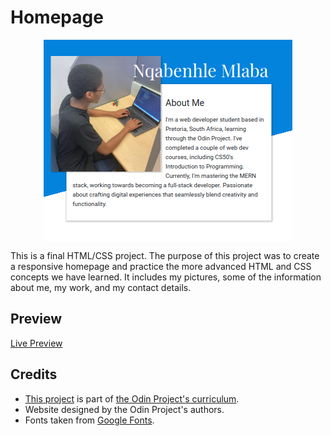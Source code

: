 # Homepage


<div style="display: flex; justify-content: center; margin-bottom: 10px;">
    <img src="./assets/images/homepage-preview.png" alt="Homepage" >
</div>

This is a final HTML/CSS project. The purpose of this project was to create a responsive homepage and practice the more advanced HTML and CSS concepts we have learned. It includes my pictures, some of the information about me, my work, and my contact details.

## Preview

[Live Preview](https://lindelwa.github.io/odin-homepage)

## Credits

- [This project](https://www.theodinproject.com/lessons/node-path-advanced-html-and-css-homepage) is part of [the Odin Project's curriculum](https://www.theodinproject.com).
- Website designed by the Odin Project's authors.
- Fonts taken from [Google Fonts](https://fonts.google.com).
